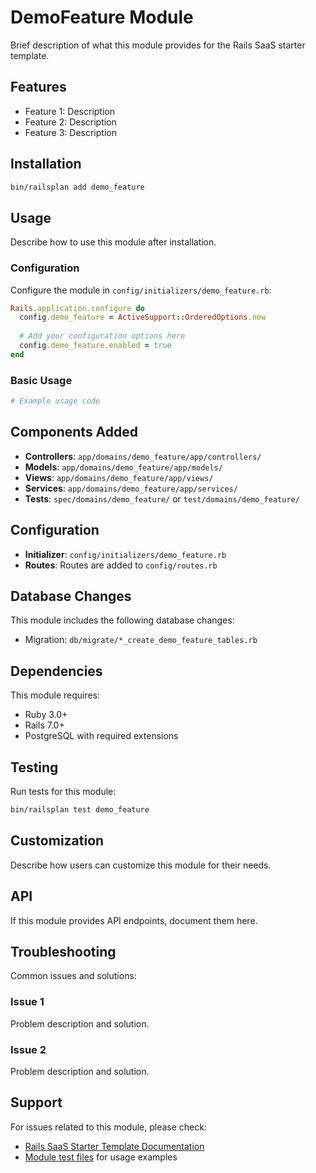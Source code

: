 # DemoFeature Module

Brief description of what this module provides for the Rails SaaS starter template.

## Features

- Feature 1: Description
- Feature 2: Description  
- Feature 3: Description

## Installation

```bash
bin/railsplan add demo_feature
```

## Usage

Describe how to use this module after installation.

### Configuration

Configure the module in `config/initializers/demo_feature.rb`:

```ruby
Rails.application.configure do
  config.demo_feature = ActiveSupport::OrderedOptions.new
  
  # Add your configuration options here
  config.demo_feature.enabled = true
end
```

### Basic Usage

```ruby
# Example usage code
```

## Components Added

- **Controllers**: `app/domains/demo_feature/app/controllers/`
- **Models**: `app/domains/demo_feature/app/models/`
- **Views**: `app/domains/demo_feature/app/views/`
- **Services**: `app/domains/demo_feature/app/services/`
- **Tests**: `spec/domains/demo_feature/` or `test/domains/demo_feature/`

## Configuration

- **Initializer**: `config/initializers/demo_feature.rb`
- **Routes**: Routes are added to `config/routes.rb`

## Database Changes

This module includes the following database changes:

- Migration: `db/migrate/*_create_demo_feature_tables.rb`

## Dependencies

This module requires:

- Ruby 3.0+
- Rails 7.0+
- PostgreSQL with required extensions

## Testing

Run tests for this module:

```bash
bin/railsplan test demo_feature
```

## Customization

Describe how users can customize this module for their needs.

## API

If this module provides API endpoints, document them here.

## Troubleshooting

Common issues and solutions:

### Issue 1
Problem description and solution.

### Issue 2
Problem description and solution.

## Support

For issues related to this module, please check:

- [Rails SaaS Starter Template Documentation](../../../README.md)
- [Module test files](test/) for usage examples
